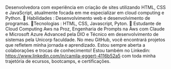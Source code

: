 Desenvolvedora com experiência em criação de sites utilizando HTML, CSS e JavaScript, atualmente focada em me especializar em cloud computing e Python.
🔹 Habilidades : Desenvolvimento web e desenvolvimento de programas.
🔹Tecnologias : HTML, CSS, Javascript, Pyton.
🔹 Estudante de Cloud Computing Aws na Proz, Engenharia de Prompts na Aws com Claude e Microsoft Azure Advanced pela DIO e Técnico em desenvolvimento de sistemas pela Unicorp faculdade.
No meu GitHub, você encontrará projetos que refletem minha jornada e aprendizado. Estou sempre aberta a colaborações e trocas de conhecimento!
Estou também no Linkedin: https://www.linkedin.com/in/camila-eggert-4116b52a5 com toda minha trajetória de ecursos, bootcamps, e certificações.
